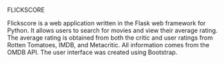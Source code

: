 FLICKSCORE

Flickscore is a web application written in the Flask web framework for Python. It allows users to search for movies and view their average rating. The average rating is obtained from both the critic and user ratings from Rotten Tomatoes, IMDB, and Metacritic. All information comes from the OMDB API. The user interface was created using Bootstrap.
